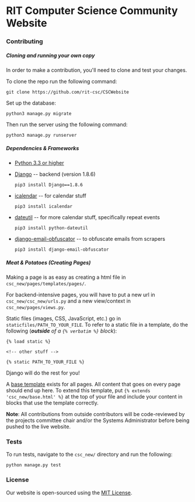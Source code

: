 # RIT Computer Science Community Website

### Contributing

##### Cloning and running your own copy

In order to make a contribution, you'll need to clone and test your changes.

To clone the repo run the following command:

    git clone https://github.com/rit-csc/CSCWebsite

Set up the database:

    python3 manage.py migrate

Then run the server using the following command:

    python3 manage.py runserver

##### Dependencies & Frameworks

* [Python 3.3 or higher](https://www.python.org/download/releases/3.3.0/)
* [Django](https://www.djangoproject.com/) -- backend (version 1.8.6)

    ```pip3 install Django==1.8.6```

* [icalendar](http://icalendar.readthedocs.org/en/latest/) -- for calendar stuff

    ```pip3 install icalendar```

* [dateutil](https://labix.org/python-dateutil) -- for more calendar stuff, specifically repeat events

    ```pip3 install python-dateutil```

* [django-email-obfuscator](https://github.com/morninj/django-email-obfuscator) -- to obfuscate emails from scrapers

    ```pip3 install django-email-obfuscator```

##### Meat & Potatoes (Creating Pages)

Making a page is as easy as creating a html file in `csc_new/pages/templates/pages/`.

For backend-intensive pages, you will have to put a new url in `csc_new/csc_new/urls.py`
and a new view/context in `csc_new/pages/views.py`.

Static files (images, CSS, JavaScript, etc.) go in `staticfiles/PATH_TO_YOUR_FILE`.
To refer to a static file in a template, do the following (*__outside__ of a `{% verbatim %}` block*):
```
{% load static %}

<!-- other stuff -->

{% static PATH_TO_YOUR_FILE %}
```

Django will do the rest for you!

A [base template](csc_new/pages/templates/csc_new/base.html) exists for all pages.
All content that goes on every page should end up here.
To extend this template, put `{% extends 'csc_new/base.html' %}` at the top of your file
and include your content in blocks that use the template correctly.

**Note**:
All contributions from outside contributors will be code-reviewed by the projects committee chair
and/or the Systems Administrator before being pushed to the live website.

### Tests

To run tests, navigate to the `csc_new/` directory and run the following:

    python manage.py test

### License

Our website is open-sourced using the [MIT License](LICENSE).

